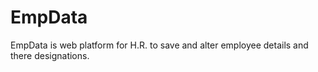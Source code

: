 # EmpData
EmpData is web platform for H.R. to save and alter employee details and there designations.
